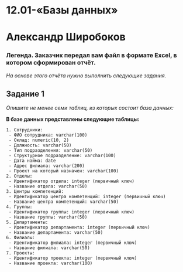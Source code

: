 # 12.01-«Базы данных»
# Александр Широбоков
### Легенда. Заказчик передал вам файл в формате Excel, в котором сформирован отчёт.
*На основе этого отчёта нужно выполнить следующие задания.*
## Задание 1
*Опишите не менее семи таблиц, из которых состоит база данных:*

**В базе данных представлены следующие таблицы:**
```
1. Сотрудники:
 - ФИО сотрудника: varchar(100)
 - Оклад: numeric(10, 2)
 - Должность: varchar(50)
 - Тип подразделения: varchar(50)
 - Структурное подразделение: varchar(100)
 - Дата найма: date
 - Адрес филиала: varchar(200)
 - Проект на который назначен: varchar(100)
2. Отделы:
 - Идентификатор отдела: integer (первичный ключ)
 - Название отдела: varchar(50)
3. Центры компетенций:
 - Идентификатор центра компетенций: integer (первичный ключ)
 - Название центра компетенций: varchar(50)
4. Группы:
 - Идентификатор группы: integer (первичный ключ)
 - Название группы: varchar(50)
5. Департаменты:
 - Идентификатор департамента: integer (первичный ключ)
 - Название департамента: varchar(50)
6. Филиалы:
 - Идентификатор филиала: integer (первичный ключ)
 - Название филиала: varchar(50)
7. Проекты:
 - Идентификатор проекта: integer (первичный ключ)
 - Название проекта: varchar(100)
```

